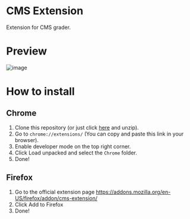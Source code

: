 # CMS Extension

Extension for CMS grader.

# Preview

![image](https://github.com/user-attachments/assets/549106f7-dd68-46ff-8129-9815593923e3)

# How to install
## Chrome
1. Clone this repository (or just click [here](https://github.com/ttamx/cms-extension/archive/refs/heads/main.zip) and unzip).
2. Go to `chrome://extensions/` (You can copy and paste this link in your browser).
3. Enable developer mode on the top right corner.
4. Click Load unpacked and select the `Chrome` folder.
5. Done!
## Firefox
1. Go to the official extension page https://addons.mozilla.org/en-US/firefox/addon/cms-extension/
2. Click Add to Firefox
3. Done!
> 
